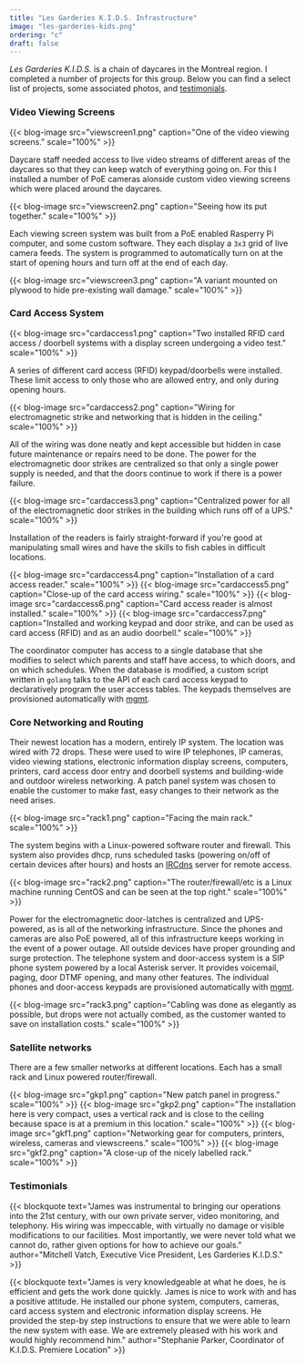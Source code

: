 ```yaml
---
title: "Les Garderies K.I.D.S. Infrastructure"
image: "les-garderies-kids.png"
ordering: "c"
draft: false
---
```


*Les Garderies K.I.D.S.* is a chain of daycares in the Montreal region. I completed a
number of projects for this group. Below you can find a select list of projects,
some associated photos, and [testimonials](#testimonials).

### Video Viewing Screens

{{< blog-image src="viewscreen1.png" caption="One of the video viewing screens." scale="100%" >}}

Daycare staff needed access to live video streams of different areas of the
daycares so that they can keep watch of everything going on. For this I
installed a number of PoE cameras alonside custom video viewing screens which
were placed around the daycares.

{{< blog-image src="viewscreen2.png" caption="Seeing how its put together." scale="100%" >}}

Each viewing screen system was built from a PoE enabled Rasperry Pi computer,
and some custom software. They each display a `3x3` grid of live camera feeds.
The system is programmed to automatically turn on at the start of opening hours
and turn off at the end of each day.

{{< blog-image src="viewscreen3.png" caption="A variant mounted on plywood to hide pre-existing wall damage." scale="100%" >}}

### Card Access System

{{< blog-image src="cardaccess1.png" caption="Two installed RFID card access / doorbell systems with a display screen undergoing a video test." scale="100%" >}}

A series of different card access (RFID) keypad/doorbells were installed. These
limit access to only those who are allowed entry, and only during opening hours.

{{< blog-image src="cardaccess2.png" caption="Wiring for electromagnetic strike and networking that is hidden in the ceiling." scale="100%" >}}

All of the wiring was done neatly and kept accessible but hidden in case future
maintenance or repairs need to be done. The power for the electromagnetic door
strikes are centralized so that only a single power supply is needed, and that
the doors continue to work if there is a power failure.

{{< blog-image src="cardaccess3.png" caption="Centralized power for all of the electromagnetic door strikes in the building which runs off of a UPS." scale="100%" >}}

Installation of the readers is fairly straight-forward if you're good at
manipulating small wires and have the skills to fish cables in difficult
locations.

{{< blog-image src="cardaccess4.png" caption="Installation of a card access reader." scale="100%" >}}
{{< blog-image src="cardaccess5.png" caption="Close-up of the card access wiring." scale="100%" >}}
{{< blog-image src="cardaccess6.png" caption="Card access reader is almost installed." scale="100%" >}}
{{< blog-image src="cardaccess7.png" caption="Installed and working keypad and door strike, and can be used as card access (RFID) and as an audio doorbell." scale="100%" >}}

The coordinator computer has access to a single database that she modifies to
select which parents and staff have access, to which doors, and on which
schedules. When the database is modified, a custom script written in `golang`
talks to the API of each card access keypad to declaratively program the user
access tables. The keypads themselves are provisioned automatically with
[mgmt](/projects/mgmt-config/).

### Core Networking and Routing

Their newest location has a modern, entirely IP system. The location was wired
with 72 drops. These were used to wire IP telephones, IP cameras, video viewing
stations, electronic information display screens, computers, printers, card
access door entry and doorbell systems and building-wide and outdoor wireless
networking. A patch panel system was chosen to enable the customer to make fast,
easy changes to their network as the need arises.

{{< blog-image src="rack1.png" caption="Facing the main rack." scale="100%" >}}

The system begins with a Linux-powered software router and firewall. This system
also provides dhcp, runs scheduled tasks (powering on/off of certain devices
after hours) and hosts an [IRCdns](https://github.com/purpleidea/ircdns/) server
for remote access.

{{< blog-image src="rack2.png" caption="The router/firewall/etc is a Linux machine running CentOS and can be seen at the top right." scale="100%" >}}

Power for the electromagnetic door-latches is centralized and UPS-powered, as is
all of the networking infrastructure. Since the phones and cameras are also PoE
powered, all of this infrastructure keeps working in the event of a power
outage. All outside devices have proper grounding and surge protection. The
telephone system and door-access system is a SIP phone system powered by a local
Asterisk server. It provides voicemail, paging, door DTMF opening, and many
other features. The individual phones and door-access keypads are provisioned
automatically with [mgmt](/projects/mgmt-config/).

{{< blog-image src="rack3.png" caption="Cabling was done as elegantly as possible, but drops were not actually combed, as the customer wanted to save on installation costs." scale="100%" >}}

### Satellite networks

There are a few smaller networks at different locations. Each has a small rack
and Linux powered router/firewall.

{{< blog-image src="gkp1.png" caption="New patch panel in progress." scale="100%" >}}
{{< blog-image src="gkp2.png" caption="The installation here is very compact, uses a vertical rack and is close to the ceiling because space is at a premium in this location." scale="100%" >}}
{{< blog-image src="gkf1.png" caption="Networking gear for computers, printers, wireless, cameras and viewscreens." scale="100%" >}}
{{< blog-image src="gkf2.png" caption="A close-up of the nicely labelled rack." scale="100%" >}}

### Testimonials

{{< blockquote text="James was instrumental to bringing our operations into the 21st  century, with our own private server, video monitoring, and telephony. His wiring was impeccable, with virtually no damage or visible modifications to our facilities. Most importantly, we were never told what we cannot do, rather given options for how to achieve our goals." author="Mitchell Vatch, Executive Vice President, Les Garderies K.I.D.S." >}}

{{< blockquote text="James is very knowledgeable at what he does, he is efficient and gets the work done quickly. James is nice to work with and has a positive attitude. He installed our phone system, computers, cameras, card access system and electronic information display screens. He provided the step-by step instructions to ensure that we were able to learn the new system with ease. We are extremely pleased with his work and would highly recommend him." author="Stephanie Parker, Coordinator of K.I.D.S. Premiere Location" >}}


